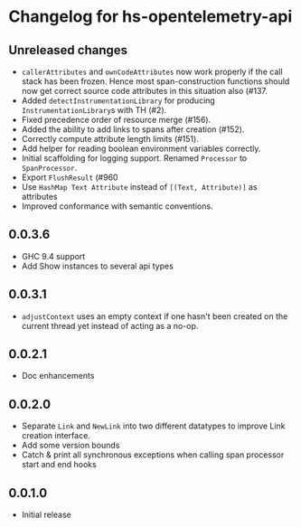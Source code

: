 # Changelog for hs-opentelemetry-api

## Unreleased changes

- `callerAttributes` and `ownCodeAttributes` now work properly if the call stack has been frozen. Hence most
  span-construction functions should now get correct source code attributes in this situation also (#137.
- Added `detectInstrumentationLibrary` for producing `InstrumentationLibrary`s with TH (#2).
- Fixed precedence order of resource merge (#156).
- Added the ability to add links to spans after creation (#152).
- Correctly compute attribute length limits (#151).
- Add helper for reading boolean environment variables correctly.
- Initial scaffolding for logging support. Renamed `Processor` to `SpanProcessor`.
- Export `FlushResult` (#960
- Use `HashMap Text Attribute` instead of `[(Text, Attribute)]` as attributes
- Improved conformance with semantic conventions.

## 0.0.3.6

- GHC 9.4 support
- Add Show instances to several api types

## 0.0.3.1

- `adjustContext` uses an empty context if one hasn't been created on the current thread yet instead of acting as a no-op.

## 0.0.2.1

- Doc enhancements

## 0.0.2.0

- Separate `Link` and `NewLink` into two different datatypes to improve Link creation interface.
- Add some version bounds
- Catch & print all synchronous exceptions when calling span processor
  start and end hooks

## 0.0.1.0

- Initial release
